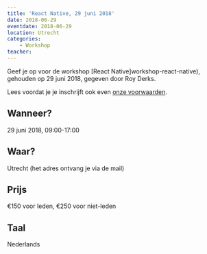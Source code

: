 ```yaml
---
title: 'React Native, 29 juni 2018'
date: 2018-06-29
eventdate: 2018-06-29
location: Utrecht
categories:
    - Workshop
teacher:
---
```


Geef je op voor de workshop [React Native]workshop-react-native), gehouden op 29 juni 2018, gegeven door Roy Derks.

Lees voordat je je inschrijft ook even [onze voorwaarden](/nl/activiteiten/workshops/#meer-informatie-voor-deelnemers).

## Wanneer?
29 juni 2018, 09:00-17:00

## Waar?
Utrecht (het adres ontvang je via de mail)

## Prijs
€150 voor leden, €250 voor niet-leden

## Taal
Nederlands
